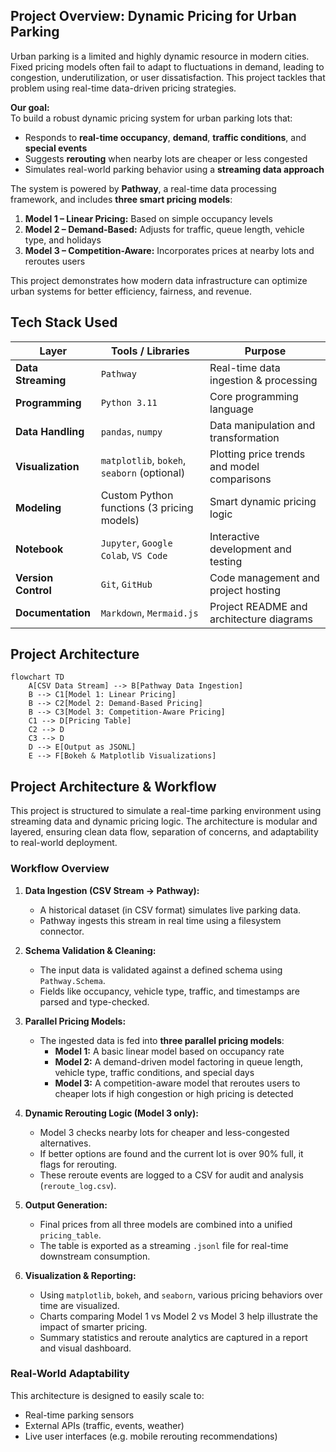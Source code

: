 ## Project Overview: Dynamic Pricing for Urban Parking

Urban parking is a limited and highly dynamic resource in modern cities. Fixed pricing models often fail to adapt to fluctuations in demand, leading to congestion, underutilization, or user dissatisfaction. This project tackles that problem using real-time data-driven pricing strategies.

**Our goal:**  
To build a robust dynamic pricing system for urban parking lots that:

- Responds to **real-time occupancy**, **demand**, **traffic conditions**, and **special events**
- Suggests **rerouting** when nearby lots are cheaper or less congested
- Simulates real-world parking behavior using a **streaming data approach**

The system is powered by **Pathway**, a real-time data processing framework, and includes **three smart pricing models**:

1. **Model 1 – Linear Pricing:** Based on simple occupancy levels  
2. **Model 2 – Demand-Based:** Adjusts for traffic, queue length, vehicle type, and holidays  
3. **Model 3 – Competition-Aware:** Incorporates prices at nearby lots and reroutes users

This project demonstrates how modern data infrastructure can optimize urban systems for better efficiency, fairness, and revenue.




## Tech Stack Used

| Layer              | Tools / Libraries                              | Purpose                                        |
|--------------------|------------------------------------------------|------------------------------------------------|
| **Data Streaming** | `Pathway`                                      | Real-time data ingestion & processing          |
| **Programming**    | `Python 3.11`                                  | Core programming language                      |
| **Data Handling**  | `pandas`, `numpy`                              | Data manipulation and transformation           |
| **Visualization**  | `matplotlib`, `bokeh`, `seaborn` (optional)    | Plotting price trends and model comparisons    |
| **Modeling**       | Custom Python functions (3 pricing models)     | Smart dynamic pricing logic                    |
| **Notebook**       | `Jupyter`, `Google Colab`, `VS Code`           | Interactive development and testing            |
| **Version Control**| `Git`, `GitHub`                                | Code management and project hosting            |
| **Documentation**  | `Markdown`, `Mermaid.js`                       | Project README and architecture diagrams       |




## Project Architecture

```mermaid
flowchart TD
    A[CSV Data Stream] --> B[Pathway Data Ingestion]
    B --> C1[Model 1: Linear Pricing]
    B --> C2[Model 2: Demand-Based Pricing]
    B --> C3[Model 3: Competition-Aware Pricing]
    C1 --> D[Pricing Table]
    C2 --> D
    C3 --> D
    D --> E[Output as JSONL]
    E --> F[Bokeh & Matplotlib Visualizations]
```




## Project Architecture & Workflow

This project is structured to simulate a real-time parking environment using streaming data and dynamic pricing logic. The architecture is modular and layered, ensuring clean data flow, separation of concerns, and adaptability to real-world deployment.

### Workflow Overview

1. **Data Ingestion (CSV Stream → Pathway):**  
   - A historical dataset (in CSV format) simulates live parking data.
   - Pathway ingests this stream in real time using a filesystem connector.

2. **Schema Validation & Cleaning:**  
   - The input data is validated against a defined schema using `Pathway.Schema`.
   - Fields like occupancy, vehicle type, traffic, and timestamps are parsed and type-checked.

3. **Parallel Pricing Models:**
   - The ingested data is fed into **three parallel pricing models**:
     - **Model 1:** A basic linear model based on occupancy rate
     - **Model 2:** A demand-driven model factoring in queue length, vehicle type, traffic conditions, and special days
     - **Model 3:** A competition-aware model that reroutes users to cheaper lots if high congestion or high pricing is detected

4. **Dynamic Rerouting Logic (Model 3 only):**  
   - Model 3 checks nearby lots for cheaper and less-congested alternatives.
   - If better options are found and the current lot is over 90% full, it flags for rerouting.
   - These reroute events are logged to a CSV for audit and analysis (`reroute_log.csv`).

5. **Output Generation:**
   - Final prices from all three models are combined into a unified `pricing_table`.
   - The table is exported as a streaming `.jsonl` file for real-time downstream consumption.

6. **Visualization & Reporting:**
   - Using `matplotlib`, `bokeh`, and `seaborn`, various pricing behaviors over time are visualized.
   - Charts comparing Model 1 vs Model 2 vs Model 3 help illustrate the impact of smarter pricing.
   - Summary statistics and reroute analytics are captured in a report and visual dashboard.




### Real-World Adaptability

This architecture is designed to easily scale to:
- Real-time parking sensors
- External APIs (traffic, events, weather)
- Live user interfaces (e.g. mobile rerouting recommendations)




